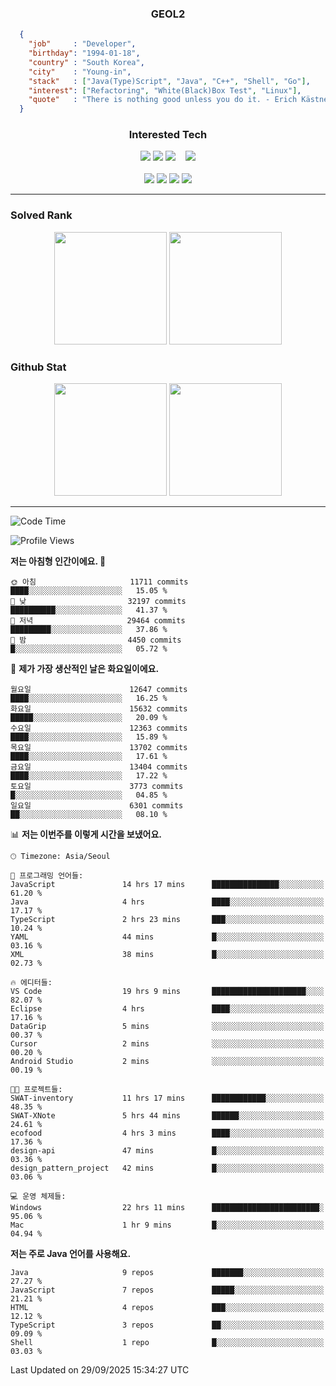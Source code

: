 <div align="center">

  ### GEOL2
</div>

```json
  {
    "job"     : "Developer",
    "birthday": "1994-01-18",
    "country" : "South Korea",
    "city"    : "Young-in",
    "stack"   : ["Java(Type)Script", "Java", "C++", "Shell", "Go"],
    "interest": ["Refactoring", "White(Black)Box Test", "Linux"], 
    "quote"   : "There is nothing good unless you do it. - Erich Kästner"
  }
  ```
  
<div align="center">
  
  ### Interested Tech
  
  <!-- <img src="https://img.shields.io/badge/Laravel-F05340?style=flat-square&logo=Laravel&logoColor=white"> -->
  <img src="https://img.shields.io/badge/SpringBoot-6DB33F?style=flat-square&logo=SpringBoot&logoColor=white">
  <!-- <img src="https://img.shields.io/badge/-NestJs-ea2845?style=flat-square&logo=nestjs&logoColor=white"> -->
  <!-- <img src="https://img.shields.io/badge/Express-000000?style=flat-square&logo=Express&logoColor=white"> -->
  <!-- <img src="https://img.shields.io/badge/Three.js-000000?style=flat-square&logo=Three.js&logoColor=white"> -->
  <img src="https://img.shields.io/badge/React-61DAFB?style=flat-square&logo=React&logoColor=black">
  <!-- <img src="https://img.shields.io/badge/next.js-000000?style=flat-square&logo=nextdotjs&logoColor=white"> -->
  <img src="https://img.shields.io/badge/OpenAI-%23412991?style=flat-square&logo=openai&logoColor=white">
  &nbsp;&nbsp;
  <!-- <br><br> -->
  
  <img src="https://img.shields.io/badge/junit-%23E33332?style=flat-square&logo=junit5&logoColor=white">
  <!-- <img src="https://img.shields.io/badge/Jest-323330?style=flat-square&logo=Jest&logoColor=white"> -->
  <br><br>
  
  <img src="https://img.shields.io/badge/Java-ED8B00?style=flat-square&logo=openjdk&logoColor=white">
  <img src="https://img.shields.io/badge/JavaScript-F7DF1E?style=flat-square&logo=JavaScript&logoColor=black">
  <img src="https://img.shields.io/badge/TypeScript-007acc?style=flat-square&logo=TypeScript&logoColor=black">
  <img src="https://img.shields.io/badge/Go-00ADD8?logo=Go&logoColor=white&style=flat-square">
  <!-- <img src="https://img.shields.io/badge/MySQL-4479A1?style=flat-square&logo=mysql&logoColor=white"><br> -->

</div>

------------

  ### Solved Rank
  
  <div align="center">
    <img height="180em" src="https://mazassumnida.wtf/api/v2/generate_badge?boj=geol2">
    <img height="180em" src="https://leetcard.jacoblin.cool/Geol2?theme=light&font=Gugi&border=0&radius=20">
  </div>
  
  ### Github Stat 
  <div align="center">
    <img height="180em" src="https://github-readme-stats-omega-five-90.vercel.app/api/?username=geol2&show_icons=true&theme=dark">
    <img height="180em" src="https://github-readme-stats-omega-five-90.vercel.app/api/top-langs/?username=geol2&show_icons=true&hide=cmake,EJS,css,scss,html,VUE&layout=compact&theme=dark&exclude_repo=raspi-web&count_private=true&langs_count=10">
  </div>
  
------------

  <!--START_SECTION:waka-->
![Code Time](http://img.shields.io/badge/Code%20Time-4%2C453%20hrs%2034%20mins-blue)

![Profile Views](http://img.shields.io/badge/Profile%20Views-3-blue)

**저는 아침형 인간이에요. 🐤** 

```text
🌞 아침                     11711 commits       ████░░░░░░░░░░░░░░░░░░░░░   15.05 % 
🌆 낮　                     32197 commits       ██████████░░░░░░░░░░░░░░░   41.37 % 
🌃 저녁                     29464 commits       █████████░░░░░░░░░░░░░░░░   37.86 % 
🌙 밤　                     4450 commits        █░░░░░░░░░░░░░░░░░░░░░░░░   05.72 % 
```
📅 **제가 가장 생산적인 날은 화요일이에요.** 

```text
월요일                      12647 commits       ████░░░░░░░░░░░░░░░░░░░░░   16.25 % 
화요일                      15632 commits       █████░░░░░░░░░░░░░░░░░░░░   20.09 % 
수요일                      12363 commits       ████░░░░░░░░░░░░░░░░░░░░░   15.89 % 
목요일                      13702 commits       ████░░░░░░░░░░░░░░░░░░░░░   17.61 % 
금요일                      13404 commits       ████░░░░░░░░░░░░░░░░░░░░░   17.22 % 
토요일                      3773 commits        █░░░░░░░░░░░░░░░░░░░░░░░░   04.85 % 
일요일                      6301 commits        ██░░░░░░░░░░░░░░░░░░░░░░░   08.10 % 
```


📊 **저는 이번주를 이렇게 시간을 보냈어요.** 

```text
🕑︎ Timezone: Asia/Seoul

💬 프로그래밍 언어들: 
JavaScript               14 hrs 17 mins      ███████████████░░░░░░░░░░   61.20 % 
Java                     4 hrs               ████░░░░░░░░░░░░░░░░░░░░░   17.17 % 
TypeScript               2 hrs 23 mins       ███░░░░░░░░░░░░░░░░░░░░░░   10.24 % 
YAML                     44 mins             █░░░░░░░░░░░░░░░░░░░░░░░░   03.16 % 
XML                      38 mins             █░░░░░░░░░░░░░░░░░░░░░░░░   02.73 % 

🔥 에디터들: 
VS Code                  19 hrs 9 mins       █████████████████████░░░░   82.07 % 
Eclipse                  4 hrs               ████░░░░░░░░░░░░░░░░░░░░░   17.16 % 
DataGrip                 5 mins              ░░░░░░░░░░░░░░░░░░░░░░░░░   00.37 % 
Cursor                   2 mins              ░░░░░░░░░░░░░░░░░░░░░░░░░   00.20 % 
Android Studio           2 mins              ░░░░░░░░░░░░░░░░░░░░░░░░░   00.19 % 

🐱‍💻 프로젝트들: 
SWAT-inventory           11 hrs 17 mins      ████████████░░░░░░░░░░░░░   48.35 % 
SWAT-XNote               5 hrs 44 mins       ██████░░░░░░░░░░░░░░░░░░░   24.61 % 
ecofood                  4 hrs 3 mins        ████░░░░░░░░░░░░░░░░░░░░░   17.36 % 
design-api               47 mins             █░░░░░░░░░░░░░░░░░░░░░░░░   03.36 % 
design_pattern_project   42 mins             █░░░░░░░░░░░░░░░░░░░░░░░░   03.06 % 

💻 운영 체제들: 
Windows                  22 hrs 11 mins      ████████████████████████░   95.06 % 
Mac                      1 hr 9 mins         █░░░░░░░░░░░░░░░░░░░░░░░░   04.94 % 
```

**저는 주로 Java 언어를 사용해요.** 

```text
Java                     9 repos             ███████░░░░░░░░░░░░░░░░░░   27.27 % 
JavaScript               7 repos             █████░░░░░░░░░░░░░░░░░░░░   21.21 % 
HTML                     4 repos             ███░░░░░░░░░░░░░░░░░░░░░░   12.12 % 
TypeScript               3 repos             ██░░░░░░░░░░░░░░░░░░░░░░░   09.09 % 
Shell                    1 repo              █░░░░░░░░░░░░░░░░░░░░░░░░   03.03 % 
```




 Last Updated on 29/09/2025 15:34:27 UTC
<!--END_SECTION:waka-->

<div align="center">
  
  <!-- [![Hits](https://hits.seeyoufarm.com/api/count/incr/badge.svg?url=https%3A%2F%2Fgithub.com%2Fgeol2&count_bg=%2379C83D&title_bg=%23555555&icon=myspace.svg&icon_color=%23E7E7E7&title=hits&edge_flat=false)](https://hits.seeyoufarm.com) -->
  
</div>

<!--
**Geol2/Geol2** is a ✨ _special_ ✨ repository because its `README.md` (this file) appears on your GitHub profile.

Here are some ideas to get you started:
- 🔭 I’m currently working on ...
- 🌱 I’m currently learning ...
- 👯 I’m looking to collaborate on ...
- 🤔 I’m looking for help with ...
- 💬 Ask me about ...
- 📫 How to reach me: ...
- 😄 Pronouns: ...
- ⚡ Fun fact: ...
-->

